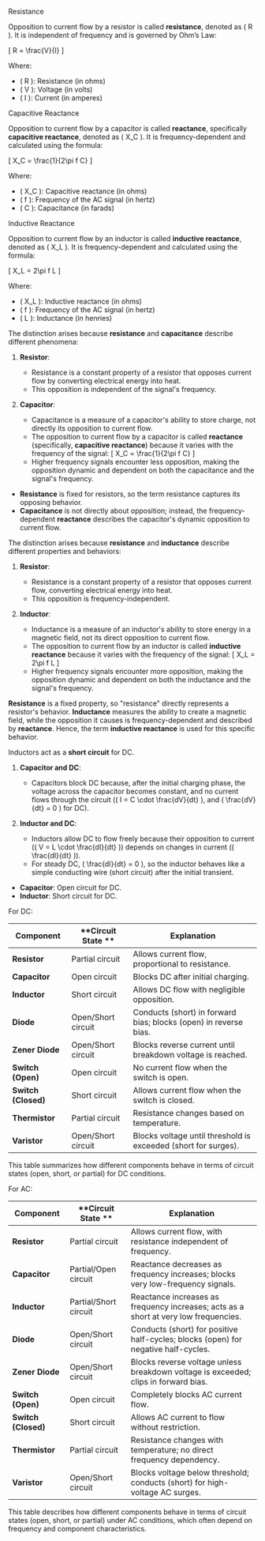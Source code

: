 Resistance

Opposition to current flow by a resistor is called **resistance**, denoted as \( R \). It is independent of frequency and is governed by Ohm’s Law:

\[
R = \frac{V}{I}
\]

Where:
- \( R \): Resistance (in ohms)
- \( V \): Voltage (in volts)
- \( I \): Current (in amperes)

Capacitive Reactance

Opposition to current flow by a capacitor is called **reactance**, specifically **capacitive reactance**, denoted as \( X_C \). It is frequency-dependent and calculated using the formula:

\[
X_C = \frac{1}{2\pi f C}
\]

Where:
- \( X_C \): Capacitive reactance (in ohms)
- \( f \): Frequency of the AC signal (in hertz)
- \( C \): Capacitance (in farads)

Inductive Reactance

Opposition to current flow by an inductor is called **inductive reactance**, denoted as \( X_L \). It is frequency-dependent and calculated using the formula:

\[
X_L = 2\pi f L
\]

Where:
- \( X_L \): Inductive reactance (in ohms)
- \( f \): Frequency of the AC signal (in hertz)
- \( L \): Inductance (in henries)

The distinction arises because **resistance** and **capacitance** describe different phenomena:

1. **Resistor**:
   - Resistance is a constant property of a resistor that opposes current flow by converting electrical energy into heat.
   - This opposition is independent of the signal's frequency.

2. **Capacitor**:
   - Capacitance is a measure of a capacitor's ability to store charge, not directly its opposition to current flow.
   - The opposition to current flow by a capacitor is called **reactance** (specifically, **capacitive reactance**) because it varies with the frequency of the signal:
     \[
     X_C = \frac{1}{2\pi f C}
     \]
   - Higher frequency signals encounter less opposition, making the opposition dynamic and dependent on both the capacitance and the signal's frequency.

- **Resistance** is fixed for resistors, so the term resistance captures its opposing behavior.
- **Capacitance** is not directly about opposition; instead, the frequency-dependent **reactance** describes the capacitor's dynamic opposition to current flow.

The distinction arises because **resistance** and **inductance** describe different properties and behaviors:

1. **Resistor**:

   - Resistance is a constant property of a resistor that opposes current flow, converting electrical energy into heat.
   - This opposition is frequency-independent.

2. **Inductor**:

   - Inductance is a measure of an inductor's ability to store energy in a magnetic field, not its direct opposition to current flow.
   - The opposition to current flow by an inductor is called **inductive reactance** because it varies with the frequency of the signal:
     \[
     X_L = 2\pi f L
     \]
   - Higher frequency signals encounter more opposition, making the opposition dynamic and dependent on both the inductance and the signal's frequency.

**Resistance** is a fixed property, so "resistance" directly represents a resistor's behavior.
**Inductance** measures the ability to create a magnetic field, while the opposition it causes is frequency-dependent and described by **reactance**. Hence, the term **inductive reactance** is used for this specific behavior.

Inductors act as a **short circuit** for DC.

1. **Capacitor and DC**:
   - Capacitors block DC because, after the initial charging phase, the voltage across the capacitor becomes constant, and no current flows through the circuit (\( I = C \cdot \frac{dV}{dt} \), and \( \frac{dV}{dt} = 0 \) for DC).

2. **Inductor and DC**:
   - Inductors allow DC to flow freely because their opposition to current (\( V = L \cdot \frac{dI}{dt} \)) depends on changes in current (\( \frac{dI}{dt} \)).
   - For steady DC, \( \frac{dI}{dt} = 0 \), so the inductor behaves like a simple conducting wire (short circuit) after the initial transient.

- **Capacitor**: Open circuit for DC.
- **Inductor**: Short circuit for DC.

For DC:

| **Component**       | **Circuit State          **   | **Explanation**                                   |
|----------------------|------------------------------|--------------------------------------------------|
| **Resistor**         | Partial circuit             | Allows current flow, proportional to resistance. |
| **Capacitor**        | Open circuit                | Blocks DC after initial charging.               |
| **Inductor**         | Short circuit               | Allows DC flow with negligible opposition.       |
| **Diode**            | Open/Short circuit          | Conducts (short) in forward bias; blocks (open) in reverse bias. |
| **Zener Diode**      | Open/Short circuit          | Blocks reverse current until breakdown voltage is reached. |
| **Switch (Open)**    | Open circuit                | No current flow when the switch is open.         |
| **Switch (Closed)**  | Short circuit               | Allows current flow when the switch is closed.   |
| **Thermistor**       | Partial circuit             | Resistance changes based on temperature.         |
| **Varistor**         | Open/Short circuit          | Blocks voltage until threshold is exceeded (short for surges). |

This table summarizes how different components behave in terms of circuit states (open, short, or partial) for DC conditions.

For AC:

| **Component**       | **Circuit State           **        | **Explanation**                                                                 |
|----------------------|------------------------------------|---------------------------------------------------------------------------------|
| **Resistor**         | Partial circuit                  | Allows current flow, with resistance independent of frequency.                  |
| **Capacitor**        | Partial/Open circuit             | Reactance decreases as frequency increases; blocks very low-frequency signals.  |
| **Inductor**         | Partial/Short circuit            | Reactance increases as frequency increases; acts as a short at very low frequencies. |
| **Diode**            | Open/Short circuit               | Conducts (short) for positive half-cycles; blocks (open) for negative half-cycles. |
| **Zener Diode**      | Open/Short circuit               | Blocks reverse voltage unless breakdown voltage is exceeded; clips in forward bias. |
| **Switch (Open)**    | Open circuit                     | Completely blocks AC current flow.                                              |
| **Switch (Closed)**  | Short circuit                    | Allows AC current to flow without restriction.                                   |
| **Thermistor**       | Partial circuit                  | Resistance changes with temperature; no direct frequency dependency.            |
| **Varistor**         | Open/Short circuit               | Blocks voltage below threshold; conducts (short) for high-voltage AC surges.    |

This table describes how different components behave in terms of circuit states (open, short, or partial) under AC conditions, which often depend on frequency and component characteristics.